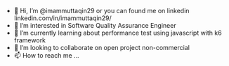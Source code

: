 - 👋 Hi, I’m @imammuttaqin29 or you can found me on linkedin linkedin.com/in/imammuttaqin29/
- 👀 I’m interested in Software Quality Assurance Engineer
- 🌱 I’m currently learning about performance test using javascript with k6 framework
- 💞️ I’m looking to collaborate on open project non-commercial
- 📫 How to reach me ...

<!---
imammuttaqin29/imammuttaqin29 is a ✨ special ✨ repository because its `README.md` (this file) appears on your GitHub profile.
You can click the Preview link to take a look at your changes.
--->
